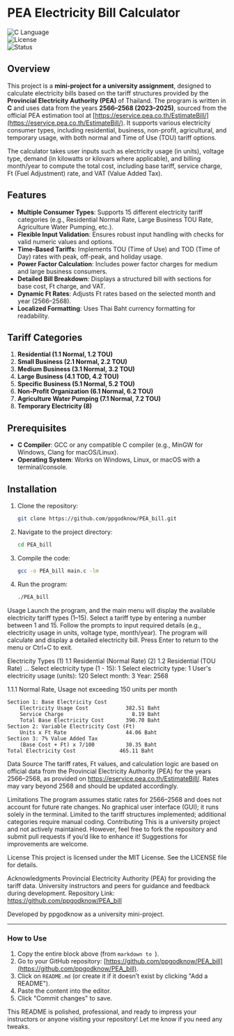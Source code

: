 # PEA Electricity Bill Calculator

![C Language](https://img.shields.io/badge/Language-C-blue.svg)  
![License](https://img.shields.io/badge/License-MIT-green.svg)  
![Status](https://img.shields.io/badge/Status-Completed-brightgreen.svg)

## Overview

This project is a **mini-project for a university assignment**, designed to calculate electricity bills based on the tariff structures provided by the **Provincial Electricity Authority (PEA)** of Thailand. The program is written in **C** and uses data from the years **2566–2568 (2023–2025)**, sourced from the official PEA estimation tool at [https://eservice.pea.co.th/EstimateBill/](https://eservice.pea.co.th/EstimateBill/). It supports various electricity consumer types, including residential, business, non-profit, agricultural, and temporary usage, with both normal and Time of Use (TOU) tariff options.

The calculator takes user inputs such as electricity usage (in units), voltage type, demand (in kilowatts or kilovars where applicable), and billing month/year to compute the total cost, including base tariff, service charge, Ft (Fuel Adjustment) rate, and VAT (Value Added Tax).

## Features

- **Multiple Consumer Types**: Supports 15 different electricity tariff categories (e.g., Residential Normal Rate, Large Business TOU Rate, Agriculture Water Pumping, etc.).
- **Flexible Input Validation**: Ensures robust input handling with checks for valid numeric values and options.
- **Time-Based Tariffs**: Implements TOU (Time of Use) and TOD (Time of Day) rates with peak, off-peak, and holiday usage.
- **Power Factor Calculation**: Includes power factor charges for medium and large business consumers.
- **Detailed Bill Breakdown**: Displays a structured bill with sections for base cost, Ft charge, and VAT.
- **Dynamic Ft Rates**: Adjusts Ft rates based on the selected month and year (2566–2568).
- **Localized Formatting**: Uses Thai Baht currency formatting for readability.

## Tariff Categories

1. **Residential (1.1 Normal, 1.2 TOU)**  
2. **Small Business (2.1 Normal, 2.2 TOU)**  
3. **Medium Business (3.1 Normal, 3.2 TOU)**  
4. **Large Business (4.1 TOD, 4.2 TOU)**  
5. **Specific Business (5.1 Normal, 5.2 TOU)**  
6. **Non-Profit Organization (6.1 Normal, 6.2 TOU)**  
7. **Agriculture Water Pumping (7.1 Normal, 7.2 TOU)**  
8. **Temporary Electricity (8)**  

## Prerequisites

- **C Compiler**: GCC or any compatible C compiler (e.g., MinGW for Windows, Clang for macOS/Linux).
- **Operating System**: Works on Windows, Linux, or macOS with a terminal/console.

## Installation

1. Clone the repository:
   ```bash
   git clone https://github.com/ppgodknow/PEA_bill.git
2. Navigate to the project directory:
   ```bash
   cd PEA_bill
3. Compile the code:
   ```bash
   gcc -o PEA_bill main.c -lm
4. Run the program:
   ```bash
   ./PEA_bill
   
Usage
Launch the program, and the main menu will display the available electricity tariff types (1–15).
Select a tariff type by entering a number between 1 and 15.
Follow the prompts to input required details (e.g., electricity usage in units, voltage type, month/year).
The program will calculate and display a detailed electricity bill.
Press Enter to return to the menu or Ctrl+C to exit.

Electricity Types
(1) 1.1 Residential (Normal Rate)
(2) 1.2 Residential (TOU Rate)
...
Select electricity type (1 - 15): 1
Select electricity type: 1
User's electricity usage (units): 120
Select month: 3
Year: 2568

1.1.1 Normal Rate, Usage not exceeding 150 units per month

	Section 1: Base Electricity Cost
		Electricity Usage Cost            382.51 Baht
		Service Charge                      8.19 Baht
		Total Base Electricity Cost       390.70 Baht
	Section 2: Variable Electricity Cost (Ft)
		Units x Ft Rate                   44.06 Baht
	Section 3: 7% Value Added Tax
		(Base Cost + Ft) x 7/100          30.35 Baht
	Total Electricity Cost              465.11 Baht

Data Source
The tariff rates, Ft values, and calculation logic are based on official data from the Provincial Electricity Authority (PEA) for the years 2566–2568, as provided on https://eservice.pea.co.th/EstimateBill/. Rates may vary beyond 2568 and should be updated accordingly.

Limitations
The program assumes static rates for 2566–2568 and does not account for future rate changes.
No graphical user interface (GUI); it runs solely in the terminal.
Limited to the tariff structures implemented; additional categories require manual coding.
Contributing
This is a university project and not actively maintained. However, feel free to fork the repository and submit pull requests if you’d like to enhance it! Suggestions for improvements are welcome.

License
This project is licensed under the MIT License. See the LICENSE file for details.

Acknowledgments
Provincial Electricity Authority (PEA) for providing the tariff data.
University instructors and peers for guidance and feedback during development.
Repository Link: https://github.com/ppgodknow/PEA_bill

Developed by ppgodknow as a university mini-project.


---

### How to Use
1. Copy the entire block above (from ```markdown to ```).
2. Go to your GitHub repository: [https://github.com/ppgodknow/PEA_bill](https://github.com/ppgodknow/PEA_bill).
3. Click on `README.md` (or create it if it doesn’t exist by clicking "Add a README").
4. Paste the content into the editor.
5. Click "Commit changes" to save.

This README is polished, professional, and ready to impress your instructors or anyone visiting your repository! Let me know if you need any tweaks.
